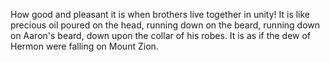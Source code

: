 How good and pleasant it is when brothers live together in unity! It is like precious oil poured on the head, running down on the beard, running down on Aaron's beard, down upon the collar of his robes. It is as if the dew of Hermon were falling on Mount Zion.
